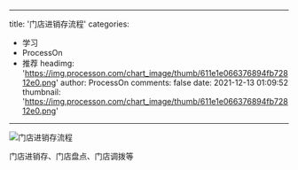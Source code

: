
---
title: '门店进销存流程'
categories: 
 - 学习
 - ProcessOn
 - 推荐
headimg: 'https://img.processon.com/chart_image/thumb/611e1e066376894fb72812e0.png'
author: ProcessOn
comments: false
date: 2021-12-13 01:09:52
thumbnail: 'https://img.processon.com/chart_image/thumb/611e1e066376894fb72812e0.png'
---

<div>   
<img class="thumb" alt="门店进销存流程" src="https://img.processon.com/chart_image/thumb/611e1e066376894fb72812e0.png" referrerpolicy="no-referrer">
<p>门店进销存、门店盘点、门店调拨等</p>  
</div>
            